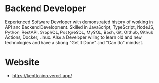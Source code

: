 # Backend Developer
Experienced Software Developer with demonstrated history of working in API and Backend Development.
Skilled in JavaScript, TypeScript, NodeJS, Python, RestAPI, GraphQL, PostgreSQL, MySQL, Bash, Git,
GIthub, Github Actions, Docker, Linux. Also a Developer wlling to learn old and new technologies
and have a strong "Get It Done" and "Can Do" mindset.

# Website
- https://kenttonino.vercel.app/
